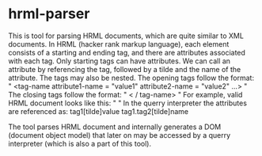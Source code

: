 # hrml-parser
This is tool for parsing HRML documents, which are quite similar to XML documents.
In HRML (hacker rank markup language), each element consists of a starting and ending tag, and there are attributes associated with each tag. Only starting tags can have attributes. We can call an attribute by referencing the tag, followed by a tilde and the name of the attribute. The tags may also be nested.
The opening tags follow the format: " <tag-name attribute1-name = "value1" attribute2-name = "value2" ...> "
The closing tags follow the format: " < / tag-name> "
For example, valid HRML document looks like this: " <tag1 value = "HelloWorld"> <tag2 name = "Name1"> </tag2> </tag1> "
In the querry interpreter the attributes are referenced as:  tag1[tilde]value   tag1.tag2[tilde]name

The tool parses HRML document and internally generates a DOM (document object model) that later on may be accessed by a querry interpreter (which is also a part of this tool).
